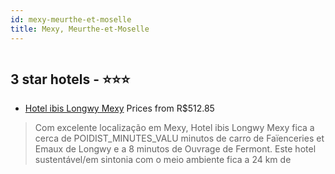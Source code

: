 ```yaml
---
id: mexy-meurthe-et-moselle
title: Mexy, Meurthe-et-Moselle
---
```


<center><img src="https://i.travelapi.com/hotels/1000000/530000/525200/525111/50efc324_z.jpg" alt="" /></center>


##  3 star hotels - ⭐️⭐️⭐️

-    [Hotel ibis Longwy Mexy](https://www.hurb.com/br/aud/https://www.hurb.com/br/hotels/mexy/hotel-ibis-longwy-mexy-HT-81QF?cmp=18055) Prices from R$512.85
   > Com excelente localização em Mexy, Hotel ibis Longwy Mexy fica a cerca de POIDIST_MINUTES_VALU minutos de carro de Faïenceries et Emaux de Longwy e a 8 minutos de Ouvrage de Fermont.  Este hotel sustentável/em sintonia com o meio ambiente fica a 24 km de 
